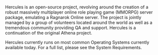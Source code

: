 Hercules is an open-source project, revolving around the creation of a robust massively multiplayer online role playing game (MMORPG) server package, emulating a Ragnarok Online server. The project is jointly managed by a group of volunteers located around the world as well as a tremendous community providing QA and support. Hercules is a continuation of the original Athena project.

Hercules currently runs on most common Operating Systems currently available today. For a full list, please see the System Requirements.